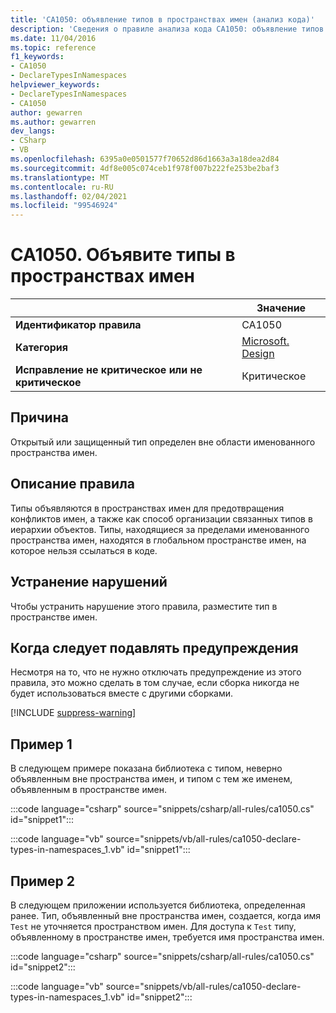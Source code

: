 ```yaml
---
title: 'CA1050: объявление типов в пространствах имен (анализ кода)'
description: 'Сведения о правиле анализа кода CA1050: объявление типов в пространствах имен'
ms.date: 11/04/2016
ms.topic: reference
f1_keywords:
- CA1050
- DeclareTypesInNamespaces
helpviewer_keywords:
- DeclareTypesInNamespaces
- CA1050
author: gewarren
ms.author: gewarren
dev_langs:
- CSharp
- VB
ms.openlocfilehash: 6395a0e0501577f70652d86d1663a3a18dea2d84
ms.sourcegitcommit: 4df8e005c074ceb1f978f007b222fe253be2baf3
ms.translationtype: MT
ms.contentlocale: ru-RU
ms.lasthandoff: 02/04/2021
ms.locfileid: "99546924"
---
```

# <a name="ca1050-declare-types-in-namespaces"></a>CA1050. Объявите типы в пространствах имен

| | Значение |
|-|-|
| **Идентификатор правила** |CA1050|
| **Категория** |[Microsoft. Design](design-warnings.md)|
| **Исправление не критическое или не критическое** |Критическое|

## <a name="cause"></a>Причина

Открытый или защищенный тип определен вне области именованного пространства имен.

## <a name="rule-description"></a>Описание правила

Типы объявляются в пространствах имен для предотвращения конфликтов имен, а также как способ организации связанных типов в иерархии объектов. Типы, находящиеся за пределами именованного пространства имен, находятся в глобальном пространстве имен, на которое нельзя ссылаться в коде.

## <a name="how-to-fix-violations"></a>Устранение нарушений

Чтобы устранить нарушение этого правила, разместите тип в пространстве имен.

## <a name="when-to-suppress-warnings"></a>Когда следует подавлять предупреждения

Несмотря на то, что не нужно отключать предупреждение из этого правила, это можно сделать в том случае, если сборка никогда не будет использоваться вместе с другими сборками.

[!INCLUDE [suppress-warning](../../../../includes/code-analysis/suppress-warning.md)]

## <a name="example-1"></a>Пример 1

В следующем примере показана библиотека с типом, неверно объявленным вне пространства имен, и типом с тем же именем, объявленным в пространстве имен.

:::code language="csharp" source="snippets/csharp/all-rules/ca1050.cs" id="snippet1":::

:::code language="vb" source="snippets/vb/all-rules/ca1050-declare-types-in-namespaces_1.vb" id="snippet1":::

## <a name="example-2"></a>Пример 2

В следующем приложении используется библиотека, определенная ранее. Тип, объявленный вне пространства имен, создается, когда имя `Test` не уточняется пространством имен. Для доступа к `Test` типу, объявленному в пространстве имен, требуется имя пространства имен.

:::code language="csharp" source="snippets/csharp/all-rules/ca1050.cs" id="snippet2":::

:::code language="vb" source="snippets/vb/all-rules/ca1050-declare-types-in-namespaces_1.vb" id="snippet2":::
